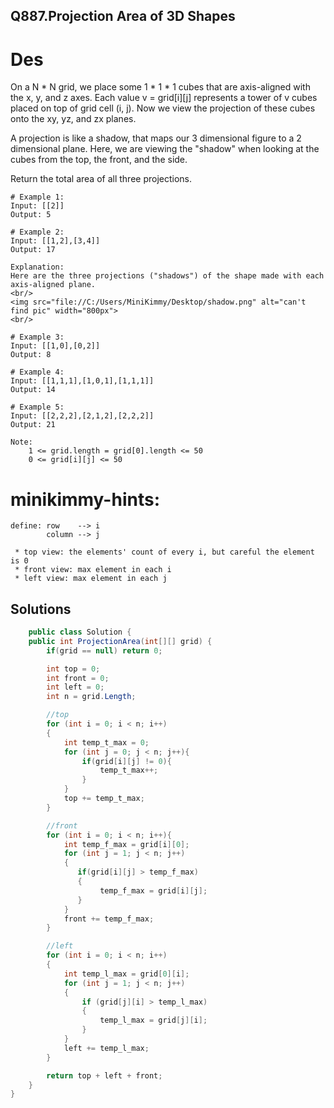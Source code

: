 ## Q887.Projection Area of 3D Shapes

# Des
On a N * N grid, we place some 1 * 1 * 1 cubes that are axis-aligned with the x, y, and z axes.
Each value v = grid[i][j] represents a tower of v cubes placed on top of grid cell (i, j).
Now we view the projection of these cubes onto the xy, yz, and zx planes.

A projection is like a shadow, that maps our 3 dimensional figure to a 2 dimensional plane.
Here, we are viewing the "shadow" when looking at the cubes from the top, the front, and the side.

Return the total area of all three projections.

```
# Example 1:
Input: [[2]]
Output: 5
```

```
# Example 2:
Input: [[1,2],[3,4]]
Output: 17

Explanation:
Here are the three projections ("shadows") of the shape made with each axis-aligned plane.
<br/>
<img src="file://C:/Users/MiniKimmy/Desktop/shadow.png" alt="can't find pic" width="800px">
<br/>
```

```
# Example 3:
Input: [[1,0],[0,2]]
Output: 8
```

```
# Example 4:
Input: [[1,1,1],[1,0,1],[1,1,1]]
Output: 14
```

```
# Example 5:
Input: [[2,2,2],[2,1,2],[2,2,2]]
Output: 21
```

```
Note:
    1 <= grid.length = grid[0].length <= 50
    0 <= grid[i][j] <= 50
```

# minikimmy-hints:
```
define: row    --> i
        column --> j

 * top view: the elements' count of every i, but careful the element is 0
 * front view: max element in each i
 * left view: max element in each j
```

## Solutions

``` csharp
    public class Solution {
    public int ProjectionArea(int[][] grid) {
        if(grid == null) return 0;

        int top = 0;
        int front = 0;
        int left = 0;
        int n = grid.Length;

        //top
        for (int i = 0; i < n; i++)
        {
            int temp_t_max = 0;
            for (int j = 0; j < n; j++){
                if(grid[i][j] != 0){
                    temp_t_max++;
                }
            }
            top += temp_t_max;
        }

        //front
        for (int i = 0; i < n; i++){
            int temp_f_max = grid[i][0];
            for (int j = 1; j < n; j++)
            {
               if(grid[i][j] > temp_f_max)
               {
                    temp_f_max = grid[i][j];
               }
            }
            front += temp_f_max;
        }

        //left
        for (int i = 0; i < n; i++)
        {
            int temp_l_max = grid[0][i];
            for (int j = 1; j < n; j++)
            {
                if (grid[j][i] > temp_l_max)
                {
                    temp_l_max = grid[j][i];
                }
            }
            left += temp_l_max;
        }

        return top + left + front;
    }
}
```

